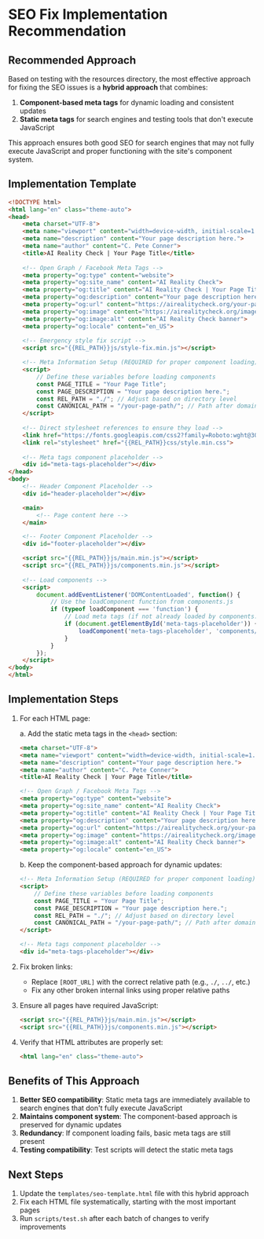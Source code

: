 # SEO Fix Implementation Recommendation

## Recommended Approach

Based on testing with the resources directory, the most effective approach for fixing the SEO issues is a **hybrid approach** that combines:

1. **Component-based meta tags** for dynamic loading and consistent updates
2. **Static meta tags** for search engines and testing tools that don't execute JavaScript

This approach ensures both good SEO for search engines that may not fully execute JavaScript and proper functioning with the site's component system.

## Implementation Template

```html
<!DOCTYPE html>
<html lang="en" class="theme-auto">
<head>
    <meta charset="UTF-8">
    <meta name="viewport" content="width=device-width, initial-scale=1.0">
    <meta name="description" content="Your page description here.">
    <meta name="author" content="C. Pete Conner">
    <title>AI Reality Check | Your Page Title</title>
    
    <!-- Open Graph / Facebook Meta Tags -->
    <meta property="og:type" content="website">
    <meta property="og:site_name" content="AI Reality Check">
    <meta property="og:title" content="AI Reality Check | Your Page Title">
    <meta property="og:description" content="Your page description here.">
    <meta property="og:url" content="https://airealitycheck.org/your-page-path/">
    <meta property="og:image" content="https://airealitycheck.org/images/hero/ARC-Hero.webp">
    <meta property="og:image:alt" content="AI Reality Check banner">
    <meta property="og:locale" content="en_US">
    
    <!-- Emergency style fix script -->
    <script src="{{REL_PATH}}js/style-fix.min.js"></script>

    <!-- Meta Information Setup (REQUIRED for proper component loading) -->
    <script>
        // Define these variables before loading components
        const PAGE_TITLE = "Your Page Title";
        const PAGE_DESCRIPTION = "Your page description here.";
        const REL_PATH = "./"; // Adjust based on directory level
        const CANONICAL_PATH = "/your-page-path/"; // Path after domain
    </script>
    
    <!-- Direct stylesheet references to ensure they load -->
    <link href="https://fonts.googleapis.com/css2?family=Roboto:wght@300;400;500;700&display=swap" rel="stylesheet">
    <link rel="stylesheet" href="{{REL_PATH}}css/style.min.css">
    
    <!-- Meta tags component placeholder -->
    <div id="meta-tags-placeholder"></div>
</head>
<body>
    <!-- Header Component Placeholder -->
    <div id="header-placeholder"></div>

    <main>
        <!-- Page content here -->
    </main>

    <!-- Footer Component Placeholder -->
    <div id="footer-placeholder"></div>

    <script src="{{REL_PATH}}js/main.min.js"></script>
    <script src="{{REL_PATH}}js/components.min.js"></script>
    
    <!-- Load components -->
    <script>
        document.addEventListener('DOMContentLoaded', function() {
            // Use the loadComponent function from components.js
            if (typeof loadComponent === 'function') {
                // Load meta tags (if not already loaded by components.js)
                if (document.getElementById('meta-tags-placeholder')) {
                    loadComponent('meta-tags-placeholder', 'components/meta-tags.html');
                }
            }
        });
    </script>
</body>
</html>
```

## Implementation Steps

1. For each HTML page:
   
   a. Add the static meta tags in the `<head>` section:
   ```html
   <meta charset="UTF-8">
   <meta name="viewport" content="width=device-width, initial-scale=1.0">
   <meta name="description" content="Your page description here.">
   <meta name="author" content="C. Pete Conner">
   <title>AI Reality Check | Your Page Title</title>
   
   <!-- Open Graph / Facebook Meta Tags -->
   <meta property="og:type" content="website">
   <meta property="og:site_name" content="AI Reality Check">
   <meta property="og:title" content="AI Reality Check | Your Page Title">
   <meta property="og:description" content="Your page description here.">
   <meta property="og:url" content="https://airealitycheck.org/your-page-path/">
   <meta property="og:image" content="https://airealitycheck.org/images/hero/ARC-Hero.webp">
   <meta property="og:image:alt" content="AI Reality Check banner">
   <meta property="og:locale" content="en_US">
   ```

   b. Keep the component-based approach for dynamic updates:
   ```html
   <!-- Meta Information Setup (REQUIRED for proper component loading) -->
   <script>
       // Define these variables before loading components
       const PAGE_TITLE = "Your Page Title";
       const PAGE_DESCRIPTION = "Your page description here.";
       const REL_PATH = "./"; // Adjust based on directory level
       const CANONICAL_PATH = "/your-page-path/"; // Path after domain
   </script>
   
   <!-- Meta tags component placeholder -->
   <div id="meta-tags-placeholder"></div>
   ```

2. Fix broken links:
   - Replace `[ROOT_URL]` with the correct relative path (e.g., `./`, `../`, etc.)
   - Fix any other broken internal links using proper relative paths

3. Ensure all pages have required JavaScript:
   ```html
   <script src="{{REL_PATH}}js/main.min.js"></script>
   <script src="{{REL_PATH}}js/components.min.js"></script>
   ```

4. Verify that HTML attributes are properly set:
   ```html
   <html lang="en" class="theme-auto">
   ```

## Benefits of This Approach

1. **Better SEO compatibility**: Static meta tags are immediately available to search engines that don't fully execute JavaScript
2. **Maintains component system**: The component-based approach is preserved for dynamic updates
3. **Redundancy**: If component loading fails, basic meta tags are still present
4. **Testing compatibility**: Test scripts will detect the static meta tags

## Next Steps

1. Update the `templates/seo-template.html` file with this hybrid approach
2. Fix each HTML file systematically, starting with the most important pages
3. Run `scripts/test.sh` after each batch of changes to verify improvements